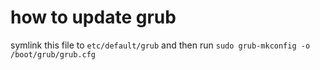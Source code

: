 # how to update grub
symlink this file to `etc/default/grub` and then run
`sudo grub-mkconfig -o /boot/grub/grub.cfg`
